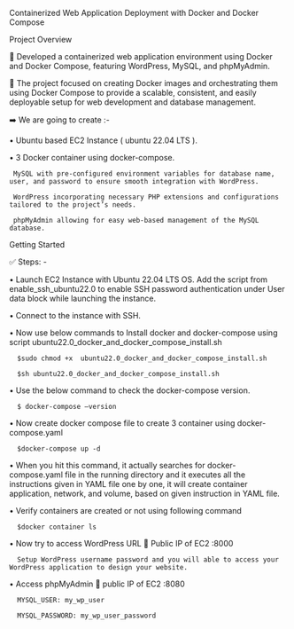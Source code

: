 Containerized Web Application Deployment with Docker and Docker Compose

Project Overview

🚀 Developed a containerized web application environment using Docker and Docker Compose, featuring WordPress, MySQL, and phpMyAdmin. 

🚀 The project focused on creating Docker images and orchestrating them using Docker Compose to provide a scalable, consistent, and easily deployable setup for web development and database management.

➡️ We are going to create :-

•	Ubuntu based EC2 Instance ( ubuntu 22.04 LTS ).

•	3 Docker container using docker-compose.

     MySQL with pre-configured environment variables for database name, user, and password to ensure smooth integration with WordPress.
             
     WordPress incorporating necessary PHP extensions and configurations tailored to the project’s needs.
             
     phpMyAdmin allowing for easy web-based management of the MySQL database.

Getting Started

✅ Steps: -

•	Launch EC2 Instance with Ubuntu 22.04 LTS OS.  Add the script from enable_ssh_ubuntu22.0 to enable SSH password authentication under User data block while launching the instance.

•	Connect to the instance with SSH.

•	Now use below commands to Install docker and docker-compose using script ubuntu22.0_docker_and_docker_compose_install.sh

      $sudo chmod +x  ubuntu22.0_docker_and_docker_compose_install.sh

      $sh ubuntu22.0_docker_and_docker_compose_install.sh

•	Use the below command to check the docker-compose version.

      $ docker-compose –version

•	Now create docker compose file to create 3 container using docker-compose.yaml

      $docker-compose up -d

 
•	When you hit this command, it actually searches for docker-compose.yaml file in the running directory and it executes all the instructions given in YAML file one by one, it will create container application, network, and volume, based on given instruction in YAML file.

•	Verify containers are created or not using following command

      $docker container ls


•	Now try to access WordPress URL  Public IP of EC2 :8000

      Setup WordPress username password and you will able to access your WordPress application to design your website.

  

•	Access phpMyAdmin  public IP of EC2 :8080

      MYSQL_USER: my_wp_user

      MYSQL_PASSWORD: my_wp_user_password



  
